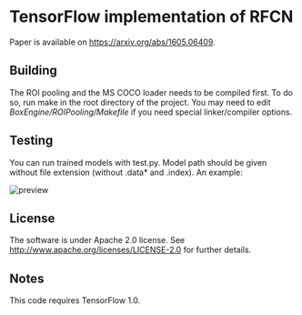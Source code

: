 TensorFlow implementation of RFCN
=================================

Paper is available on https://arxiv.org/abs/1605.06409.

Building
--------

The ROI pooling and the MS COCO loader needs to be compiled first. To do so, run make in the root directory of the project. You may need to edit *BoxEngine/ROIPooling/Makefile* if you need special linker/compiler options.

Testing
-------

You can run trained models with test.py. Model path should be given without file extension (without .data* and .index). An example:

![preview](https://cloud.githubusercontent.com/assets/2706617/23438600/d7d79e86-fe12-11e6-9fec-ecdb15ba8806.jpg)

License
-------

The software is under Apache 2.0 license. See http://www.apache.org/licenses/LICENSE-2.0 for further details.

Notes
-----

This code requires TensorFlow 1.0.

